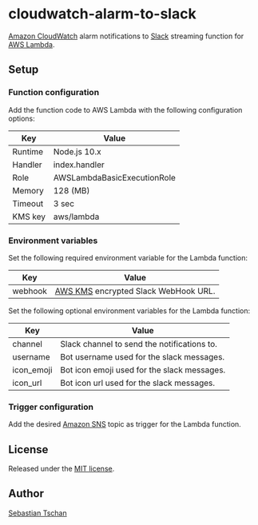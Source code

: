 # cloudwatch-alarm-to-slack

[Amazon CloudWatch](https://aws.amazon.com/cloudwatch/) alarm notifications to
[Slack](https://slack.com/) streaming function for
[AWS Lambda](https://aws.amazon.com/lambda/).

## Setup

### Function configuration

Add the function code to AWS Lambda with the following configuration options:

| Key     | Value                       |
| ------- | --------------------------- |
| Runtime | Node.js 10.x                |
| Handler | index.handler               |
| Role    | AWSLambdaBasicExecutionRole |
| Memory  | 128 (MB)                    |
| Timeout | 3 sec                       |
| KMS key | aws/lambda                  |

### Environment variables

Set the following required environment variable for the Lambda function:

| Key     | Value                                                               |
| ------- | ------------------------------------------------------------------- |
| webhook | [AWS KMS](https://aws.amazon.com/kms/) encrypted Slack WebHook URL. |

Set the following optional environment variables for the Lambda function:

| Key        | Value                                       |
| ---------- | ------------------------------------------- |
| channel    | Slack channel to send the notifications to. |
| username   | Bot username used for the slack messages.   |
| icon_emoji | Bot icon emoji used for the slack messages. |
| icon_url   | Bot icon url used for the slack messages.   |

### Trigger configuration

Add the desired [Amazon SNS](https://aws.amazon.com/sns/) topic as trigger for
the Lambda function.

## License

Released under the [MIT license](https://opensource.org/licenses/MIT).

## Author

[Sebastian Tschan](https://blueimp.net/)
